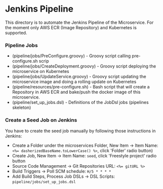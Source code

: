 Jenkins Pipeline
================
This directory is to automate the Jenkins Pipeline of the Microservice. For the moment only AWS ECR (Image Repository) and Kubernetes is supported.

### Pipeline Jobs

* (pipeline/jobs/PreConfigure.groovy)       - Groovy script calling pre-configure.sh scrip
* (pipeline/jobs/CreateDeployment.groovy)   - Groovy script deploying the microservice on Kubernetes 
* (pipeline/jobs/UpdateService.groovy) 	    - Groovy script updating the microservice image and doing a rolling update on Kubernetes 
* (pipeline/resources/pre-configure.sh)     - Bash script that will create a Repository in AWS ECR and bake/push the docker image of this microservice. 
* (pipeline/set_up_jobs.dsl)                - Definitions of the JobDsl jobs (pipelines skeleton)

### Create a Seed Job on Jenkins

You have to create the seed job manually by following those instructions in Jenkins:

* Create a Folder under the microservices Folder, New Item -> Item Name: `<%= dasherizedBaseName.toLowerCase() %>`, click 'Folder' radio button)
* Create Job, New Item -> Item Name: `seed`, click 'Freestyle project' radio button
* Source Code Management -> Git Repositories URL: `<%= gitURL %>`
* Build Triggers -> Poll SCM schedule: `H/5 * * * *`
* Add Build Steps, Process Job DSLs -> DSL Scripts: `pipeline/jobs/set_up_jobs.dsl`
